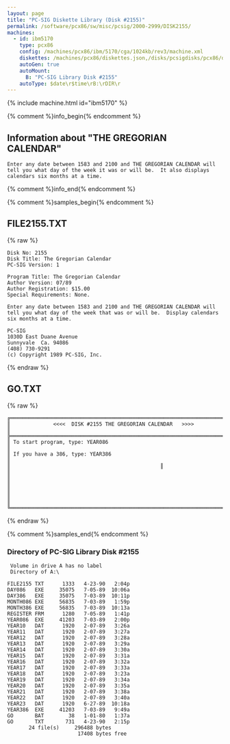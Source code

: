 ```yaml
---
layout: page
title: "PC-SIG Diskette Library (Disk #2155)"
permalink: /software/pcx86/sw/misc/pcsig/2000-2999/DISK2155/
machines:
  - id: ibm5170
    type: pcx86
    config: /machines/pcx86/ibm/5170/cga/1024kb/rev3/machine.xml
    diskettes: /machines/pcx86/diskettes.json,/disks/pcsigdisks/pcx86/diskettes.json
    autoGen: true
    autoMount:
      B: "PC-SIG Library Disk #2155"
    autoType: $date\r$time\rB:\rDIR\r
---
```


{% include machine.html id="ibm5170" %}

{% comment %}info_begin{% endcomment %}

## Information about "THE GREGORIAN CALENDAR"

    Enter any date between 1583 and 2100 and THE GREGORIAN CALENDAR will
    tell you what day of the week it was or will be.  It also displays
    calendars six months at a time.
{% comment %}info_end{% endcomment %}

{% comment %}samples_begin{% endcomment %}

## FILE2155.TXT

{% raw %}
```
Disk No: 2155                                                           
Disk Title: The Gregorian Calendar                                      
PC-SIG Version: 1                                                       
                                                                        
Program Title: The Gregorian Calendar                                   
Author Version: 07/89                                                   
Author Registration: $15.00                                             
Special Requirements: None.                                             
                                                                        
Enter any date between 1583 and 2100 and THE GREGORIAN CALENDAR will    
tell you what day of the week that was or will be.  Display calendars   
six months at a time.                                                   
                                                                        
PC-SIG                                                                  
1030D East Duane Avenue                                                 
Sunnyvale  Ca. 94086                                                    
(408) 730-9291                                                          
(c) Copyright 1989 PC-SIG, Inc.                                         
```
{% endraw %}

## GO.TXT

{% raw %}
```
╔═════════════════════════════════════════════════════════════════════════╗
║              <<<<  DISK #2155 THE GREGORIAN CALENDAR   >>>>             ║
╠═════════════════════════════════════════════════════════════════════════╣
║ To start program, type: YEAR086                                         ║
║ If you have a 386, type: YEAR386                                        ║
║ 						                          ║
║                                                                         ║
║                                                                         ║
║                                                                         ║
╚═════════════════════════════════════════════════════════════════════════╝
```
{% endraw %}

{% comment %}samples_end{% endcomment %}

### Directory of PC-SIG Library Disk #2155

     Volume in drive A has no label
     Directory of A:\

    FILE2155 TXT      1333   4-23-90   2:04p
    DAY086   EXE     35075   7-05-89  10:06a
    DAY386   EXE     35075   7-03-89  10:11p
    MONTH086 EXE     56835   7-03-89   1:59p
    MONTH386 EXE     56835   7-03-89  10:13a
    REGISTER FRM      1280   7-05-89   1:41p
    YEAR086  EXE     41203   7-03-89   2:00p
    YEAR10   DAT      1920   2-07-89   3:26a
    YEAR11   DAT      1920   2-07-89   3:27a
    YEAR12   DAT      1920   2-07-89   3:28a
    YEAR13   DAT      1920   2-07-89   3:29a
    YEAR14   DAT      1920   2-07-89   3:30a
    YEAR15   DAT      1920   2-07-89   3:31a
    YEAR16   DAT      1920   2-07-89   3:32a
    YEAR17   DAT      1920   2-07-89   3:33a
    YEAR18   DAT      1920   2-07-89   3:23a
    YEAR19   DAT      1920   2-07-89   3:34a
    YEAR20   DAT      1920   2-07-89   3:35a
    YEAR21   DAT      1920   2-07-89   3:38a
    YEAR22   DAT      1920   2-07-89   3:40a
    YEAR23   DAT      1920   6-27-89  10:18a
    YEAR386  EXE     41203   7-03-89   9:49a
    GO       BAT        38   1-01-80   1:37a
    GO       TXT       731   4-23-90   2:15p
           24 file(s)     296488 bytes
                           17408 bytes free
